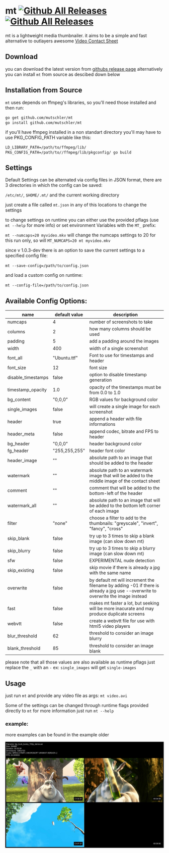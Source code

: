# mt [![Github All Releases](https://img.shields.io/github/downloads/mutschler/mt/total.svg?style=flat-square)]() [![Github All Releases](https://img.shields.io/github/release/mutschler/mt.svg?style=flat-square)]()

mt is a lightweight media thumbnailer. it aims to be a simple and fast alternative to outlayers awesome [Video Contact Sheet](http://p.outlyer.net/vcs/)

## Download

you can download the latest version from [githubs release page](https://github.com/mutschler/mt/releases/latest) alternatively you can install `mt` from source as descibed down below

## Installation from Source

`mt` uses depends on ffmpeg's libraries, so you'll need those installed and then run:

```
go get github.com/mutschler/mt
go install github.com/mutschler/mt
```

if you'll have ffmpeg installed in a non standart directory you'll may have to use PKG_CONFIG_PATH variable like this:

```
LD_LIBRARY_PATH=/path/to/ffmpeg/lib/ PKG_CONFIG_PATH=/path/to//ffmpeg/lib/pkgconfig/ go build
```

## Settings

Default Settings can be alternated via config files in JSON format, there are 3 directories in which the config can be saved:

`/etc/mt/`, `$HOME/.mt/` and the current working directory

just create a file called `mt.json` in any of this locations to change the settings

to change settings on runtime you can either use the provided pflags (use `mt --help` for more info) or set environment Variables with the `MT_` prefix:

`mt --numcaps=20 myvideo.mkv` will change the numcaps settings to 20 for this run only, so will `MT_NUMCAPS=20 mt myvideo.mkv`

since v 1.0.3-dev there is an option to save the current settings to a specified config file:

`mt --save-config=/path/to/config.json`

and load a custom config on runtime:

`mt --config-file=/path/to/config.json`

## Available Config Options:

| name | default value | description |
| ---- | ----- | ----------- |
| numcaps | 4 | number of screenshots to take |
| columns | 2 | how many columns should be used |
| padding | 5 | add a padding around the images |
| width | 400 | width of a single screenshot |
| font_all | "Ubuntu.ttf" | Font to use for timestamps and header |
| font_size | 12 | font size |
| disable_timestamps | false | option to disable timestamp generation |
| timestamp_opacity | 1.0 | opacity of the timestamps must be from 0.0 to 1.0 |
| bg_content | "0,0,0" | RGB values for background color |
| single_images | false | will create a single image for each screenshot |
| header | true | append a header with file informations |
| header_meta | false | append codec, bitrate and FPS to header |
| bg_header | "0,0,0" | header background color |
| fg_header | "255,255,255" | header font color |
| header_image | "" | absolute path to an image that should be added to the header |
| watermark | "" | absolute path to an watermark image that will be added to the middle image of the contact sheet |
| comment | "" | comment that will be added to the bottom-left of the header |
| watermark_all | "" | absolute path to an image that will be added to the bottom left corner of each image |
| filter | "none" | choose a filter to add to the thumbnails: "greyscale", "invert", "fancy", "cross" |
| skip_blank | false | try up to 3 times to skip a blank image (can slow down mt) |
| skip_blurry | false | try up to 3 times to skip a blurry image (can slow down mt) |
| sfw | false | EXPERIMENTAL nude detection |
| skip_existing | false | skip movie if there is already a jpg with the same name |
| overwrite | false | by default mt will increment the filename by adding -01 if there is already a jpg use --overwrite to overwrite the image instead |
| fast | false | makes mt faster a lot, but seeking will be more inacurate and may produce duplicate screens |
| webvtt | false | create a webvtt file for use with html5 video players |
| blur_threshold | 62 | threshold to consider an image blurry |
| blank_threshold | 85 | threshold to consider an image blank |

please note that all those values are also available as runtime pflags just replace the `_` with an `-` ex: `single_images` will get `single-images`

## Usage

just run `mt` and provide any video file as args:
`mt video.avi`

Some of the settings can be changed through runtime flags provided directly to `mt` for more information just run `mt --help`

### example:

more examples can be found in the example older

![alt text](./example/mt_2x2.jpg)
